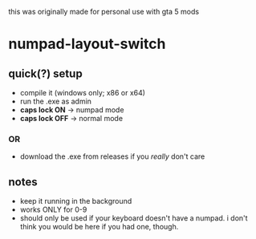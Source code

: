 this was originally made for personal use with gta 5 mods

# numpad-layout-switch
## quick(?) setup
- compile it (windows only; x86 or x64)
- run the .exe as admin 
- **caps lock ON** → numpad mode  
- **caps lock OFF** → normal mode
### OR
- download the .exe from releases if you *really* don't care

## notes
- keep it running in the background
- works ONLY for 0-9
- should only be used if your keyboard doesn't have a numpad. i don't think you would be here if you had one, though.
